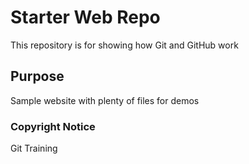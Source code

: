# Starter Web Repo

This repository is for showing how Git and GitHub work

## Purpose

Sample website with plenty of files for demos

### Copyright Notice

Git Training
